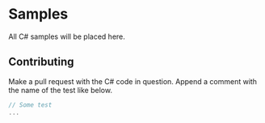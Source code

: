 # Samples
All C# samples will be placed here. 

## Contributing
Make a pull request with the C# code in question. Append a comment with the name of the test like below.
```csharp
// Some test
...
```
